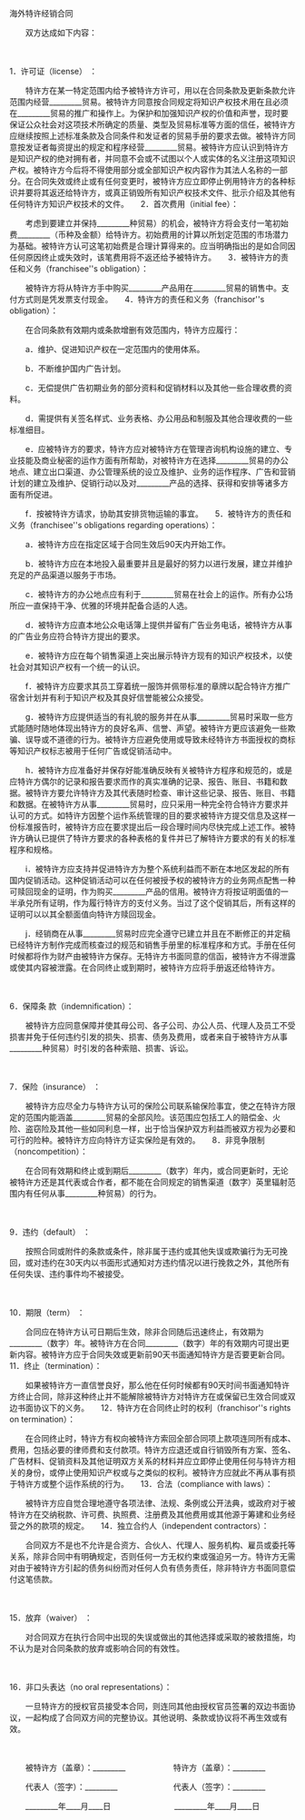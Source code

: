 



海外特许经销合同



 

　　双方达成如下内容：

　　

1．许可证（license）
：

　　特许方在某一特定范围内给予被特许方许可，用以在合同条款及更新条款允许范围内经营_________贸易。被特许方同意按合同规定将知识产权技术用在且必须在_________贸易的推广和操作上。为保护和加强知识产权的价值和声誉，现时要保证公众社会对这项技术所确定的质量、类型及贸易标准等方面的信任，被特许方应继续按照上述标准条款及合同条件和发证者的贸易手册的要求去做。被特许方同意按发证者每资提出的规定和程序经营_________贸易。被特许方应认识到特许方是知识产权的绝对拥有者，并同意不会或不试图以个人或实体的名义注册这项知识产权。被特许方今后将不得使用部分或全部知识产权内容作为其法人名称的一部分。在合同失效或终止或有任何变更时，被特许方应立即停止例用特许方的各种标识并要将其返还给特许方，或真正销毁所有知识产权技术文件、批示介绍及其他有任何特许方知识产权技术的文件。　　2．首次费用（initial fee）：

　　考虑到要建立并保持_________种贸易）的机会，被特许方将会支付一笔初始费_________（币种及金额）给特许方。初始费用的计算以所划定范围的市场潜力为基础。被特许方认可这笔初始费是合理计算得来的。应当明确指出的是如合同因任何原因终止或失效时，该笔费用将不返还给予被特许方。　　3．被特许方的责任和义务（franchisee''s obligation）：

　　被特许方将从特许方手中购买_________产品用在_________贸易的销售中。支付方式则是凭发票支付现金。　　4．特许方的责任和义务（franchisor''s obligation）：

　　在合同条款有效期内或条款增删有效范围内，特许方应履行：

　　a．维护、促进知识产权在一定范围内的使用体系。

　　b．不断维护国内广告计划。

　　c．无偿提供广告初期业务的部分资料和促销材料以及其他一些合理收费的资料。

　　d．需提供有关签名样式、业务表格、办公用品和制服及其他合理收费的一些标准细目。

　　e．应被特许方的要求，特许方应对被特许方在管理咨询机构设施的建立、专业技能及商业秘密的运作方面有所帮助，对被特许方在选择_________贸易的办公地点、建立出口渠道、办公管理系统的设立及维护、业务的运作程序、广告和营销计划的建立及维护、促销行动以及对_________产品的选择、获得和安排等诸多方面有所促进。

　　f．按被特许方请求，协助其安排货物运输的事宜。　　5．被特许方的责任和义务（franchisee''s obligations regarding operations）：

　　a．被特许方应在指定区域于合同生效后90天内开始工作。

　　b．被特许方应在本地投入最重要并且是最好的努力以进行发展，建立并维护充足的产品渠道以服务于市场。

　　c．被特许方的办公地点应有利于_________贸易在社会上的运作。所有办公场所应一直保持干净、优雅的环境并配备合适的人选。

　　d．被特许方应直本地公众电话簿上提供并留有广告业务电话，被特许方从事的广告业务应符合特许方提出的要求。

　　e．被特许方应在每个销售渠道上突出展示特许方现有的知识产权技术，以使社会对其知识产权有一个统一的认识。

　　f．被特许方应要求其员工穿着统一服饰并佩带标准的章牌以配合特许方推广宿舍计划并有利于知识产权及其良好信誉能被公众接受。

　　g．被特许方应提供适当的有礼貌的服务并在从事_________贸易时采取一些方式能随时随地体现出特许方的良好名声、信誉、声望。被特许方更应该避免一些欺骗、误导或不道德的行为。被特许方应避免使用或导致未经特许方书面授权的商标等知识产权标志被用于任何广告或促销活动中。

　　h．被特许方应准备好并保存好能准确反映有关被特许方程序和规范的，或是应特许方偶尔的记录和报告要求而作的真实准确的记录、报告、账目、书籍和数据。被特许方要允许特许方及其代表随时检查、审计这些记录、报告、账目、书籍和数据。在被特许方从事_________贸易时，应只采用一种完全符合特许方要求并认可的方式。如特许方因整个运作系统管理的目的要求被特许方提交信息及这样一份标准报告时，被特许方应在要求提出后一段合理时间内尽快完成上述工作。被特许方确认已提供了特许方要求的各种表格的复件并已了解特许方要求的有关的标准程序和规格。

　　i．被特许方应支持并促进特许方为整个系统利益而不断在本地区发起的所有国内促销活动。这种促销活动可以在任何被授予权的被特许方的业务网点配售一种可赎回现金的证明，作为购买_________产品的信用。被特许方将按证明面值的一半承兑所有证明，作为履行特许方的支付义务。当过了这个促销其后，所有这样的证明可以以其全额面值向特许方赎回现金。

　　j．经销商在从事_________贸易时应完全遵守已建立并且在不断修正的并定稿已经特许方制作完成而核查过的规范和销售手册里的标准程序和方式。手册在任何时候都将作为财产由被特许方保存。无特许方书面同意的信函，被特许方不得泄露或使其内容被泄露。在合同终止或到期时，被特许方应将手册返还给特许方。

　　

6．保障条
款（indemnification）：

　　被特许方应同意保障并使其母公司、各子公司、办公人员、代理人及员工不受损害并免于任何违约引发的损失、损害、债务及费用，或者来自于被特许方从事_________种贸易）时引发的各种索赔、损害、诉讼。

　　

7．保险（insurance）
：

　　被特许方应尽全力与特许方认可的保险公司联系输保险事宜，使之在特许方限定的范围内能涵盖_________贸易的全部风险。该范围应包括工人的赔偿金、火险、盗窃险及其他一些如同利息一样，出于恰当保护双方利益而被双方视为必要和可行的险种。被特许方应向特许方证实保险是有效的。　　8．非竞争限制（noncompetition）：

　　在合同有效期和终止或到期后_________（数字）年内，或合同更新时，无论被特许方还是其代表或合作者，都不能在合同规定的销售渠道（数字）英里辐射范围内有任何从事_________种贸易）的行为。

　　

9．违约（default）
：

　　按照合同或附件的条款或条件，除非属于违约或其他失误或欺骗行为无可挽回，或对违约在30天内以书面形式通知对方违约情况以进行挽救之外，其他所有任何失误、违约事件均不被接受。

　　

10．期限（term）
：

　　合同应在特许方认可日期后生效，除非合同随后迅速终止，有效期为_________（数字）年。被特许方在合同_________（数字）年的有效期内可提出更新内容。被特许方应于合同失效或更新前90天书面通知特许方是否要更新合同。　　11．终止（termination）：

　　如果被特许方一直信誉良好，那么他在任何时候都有90天时间书面通知特许方终止合同，除非这种终止并不能解除被特许方对特许方在或保留已生效合同或双边书面协议下的义务。　　12．特许方在合同终止时的权利（franchisor''s rights on termination）：

　　在合同终止时，特许方有权向被特许方索回全部合同项上款项连同所有成本、费用，包括必要的律师费和支付款项。特许方应退还或自行销毁所有方案、签名、广告材料、促销资料及其他证明双方关系的材料并应立即停止使用任何与特许方相关的身份，或停止使用知识产权或与之类似的权利。被特许方应就此不再从事有损于特许方或整个运作系统的行为。　　13．合法（compliance with laws）：

　　被特许方应自觉合理地遵守各项法律、法规、条例或公开法典，或政府对于被特许方在交纳税款、许可费、执照费、注册费及其他费用或其他源于筹建和业务经营之外的款项的规定。　　14．独立合约人（independent contractors）：

　　合同双方不是也不允许是合资方、合伙人、代理人、服务机构、雇员或委托等关系，除非合同中有明确规定，否则任何一方无权约束或强迫另一方。特许方无需对由于被特许方引起的债务纠纷而对任何人负有债务责任，除非特许方书面同意偿付这笔债款。

　　

15．放弃（waiver）
：

　　对合同双方在执行合同中出现的失误或做出的其他选择或采取的被救措施，均不认为是对合同条款的放弃或影响合同的有效性。

　　

16．非口头表达（no 
oral representations）：

　　一旦特许方的授权官员接受本合同，则连同其他由授权官员签署的双边书面协议，一起构成了合同双方间的完整协议。其他说明、条款或协议将不再生效或有效。

　　　　

　　被特许方（盖章）：_________　　　　　　特许方（盖章）：_________　　

　　代表人（签字）：_________　　　　　　　代表人（签字）：_________　　

　　_________年____月____日　　　　　　　　_________年____月____日